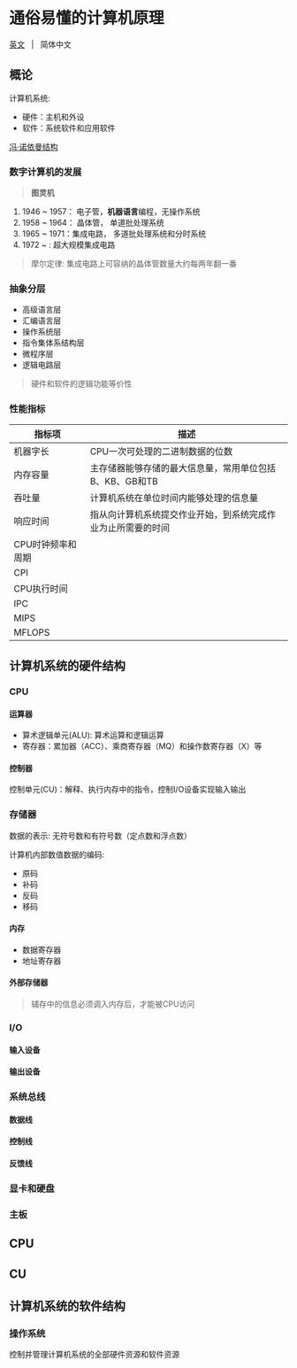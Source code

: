 # 通俗易懂的计算机原理

[英文](./README.md) &nbsp; | &nbsp; 简体中文

## 概论

计算机系统: 

- 硬件：主机和外设
- 软件：系统软件和应用软件

[冯·诺依曼结构]() 


### 数字计算机的发展

> **图灵机**

1. 1946 ~ 1957： 电子管，**机器语言**编程，无操作系统
2. 1958 ~ 1964： 晶体管， 单道批处理系统
3. 1965 ~ 1971：集成电路， 多道批处理系统和分时系统
4. 1972 ~ : 超大规模集成电路

> 摩尔定律: 集成电路上可容纳的晶体管数量大约每两年翻一番

### 抽象分层

- 高级语言层
- 汇编语言层
- 操作系统层
- 指令集体系结构层
- 微程序层
- 逻辑电路层

> 硬件和软件的逻辑功能等价性

### 性能指标

|  指标项  |   描述   |
| -----   |  -----   |
| 机器字长  | CPU一次可处理的二进制数据的位数 |
| 内存容量  | 主存储器能够存储的最大信息量，常用单位包括B、KB、GB和TB |
| 吞吐量   | 计算机系统在单位时间内能够处理的信息量 |
| 响应时间  | 指从向计算机系统提交作业开始，到系统完成作业为止所需要的时间 |
| CPU时钟频率和周期 |
| CPI   |
| CPU执行时间  |
| IPC   |
| MIPS |
| MFLOPS |


## 计算机系统的硬件结构

### CPU

#### 运算器

- 算术逻辑单元(ALU): 算术运算和逻辑运算
- 寄存器：累加器（ACC）、乘商寄存器（MQ）和操作数寄存器（X）等

#### 控制器

控制单元(CU)：解释、执行内存中的指令，控制I/O设备实现输入输出

### 存储器

数据的表示: 无符号数和有符号数（定点数和浮点数）

计算机内部数值数据的编码:

- 原码
- 补码
- 反码
- 移码

#### 内存

- 数据寄存器
- 地址寄存器

#### 外部存储器

> 辅存中的信息必须调入内存后，才能被CPU访问

### I/O

#### 输入设备


#### 输出设备

### 系统总线

#### 数据线

#### 控制线

#### 反馈线


### 显卡和硬盘

### 主板

## CPU

## CU

## 计算机系统的软件结构

### 操作系统

控制并管理计算机系统的全部硬件资源和软件资源







